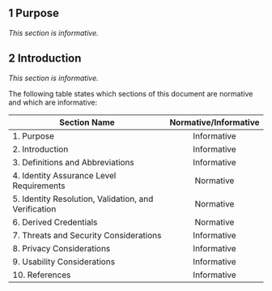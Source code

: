 <a name="sec1"></a>

<div class="breaker"></div>

## 1 <a name="purpose"></a> Purpose

_This section is informative._



<a name="sec2"></a>

## 2 <a name="intro"></a> Introduction

_This section is informative._



The following table states which sections of this document are normative and which are informative:

|Section Name|Normative/Informative|
|----|:--:|
|1. Purpose|Informative|
|2. Introduction|Informative|
|3. Definitions and Abbreviations|Informative|
|4. Identity Assurance Level Requirements|Normative|
|5. Identity Resolution, Validation, and Verification|Normative|
|6. Derived Credentials|Normative|
|7. Threats and Security Considerations|Informative|
|8. Privacy Considerations|Informative|
|9. Usability Considerations|Informative|
|10. References|Informative|

